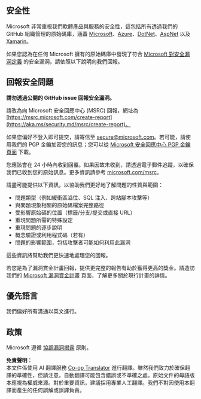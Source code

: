 <!--
CO_OP_TRANSLATOR_METADATA:
{
  "original_hash": "57f14126c1c6add76b3aef3844dfe4e3",
  "translation_date": "2025-07-13T15:03:39+00:00",
  "source_file": "SECURITY.md",
  "language_code": "tw"
}
-->
## 安全性

Microsoft 非常重視我們軟體產品與服務的安全性，這包括所有透過我們的 GitHub 組織管理的原始碼庫，涵蓋 [Microsoft](https://github.com/Microsoft)、[Azure](https://github.com/Azure)、[DotNet](https://github.com/dotnet)、[AspNet](https://github.com/aspnet) 以及 [Xamarin](https://github.com/xamarin)。

如果您認為在任何 Microsoft 擁有的原始碼庫中發現了符合 [Microsoft 對安全漏洞定義](https://aka.ms/security.md/definition) 的安全漏洞，請依照以下說明向我們回報。

## 回報安全問題

**請勿透過公開的 GitHub issue 回報安全漏洞。**

請改為向 Microsoft 安全回應中心 (MSRC) 回報，網址為 [https://msrc.microsoft.com/create-report](https://aka.ms/security.md/msrc/create-report)。

如果您偏好不登入即可提交，請寄信至 [secure@microsoft.com](mailto:secure@microsoft.com)。若可能，請使用我們的 PGP 金鑰加密您的訊息；您可以從 [Microsoft 安全回應中心 PGP 金鑰頁面](https://aka.ms/security.md/msrc/pgp) 下載。

您應該會在 24 小時內收到回覆。如果因故未收到，請透過電子郵件追蹤，以確保我們已收到您的原始訊息。更多資訊請參考 [microsoft.com/msrc](https://www.microsoft.com/msrc)。

請盡可能提供以下資訊，以協助我們更好地了解問題的性質與範圍：

  * 問題類型（例如緩衝區溢位、SQL 注入、跨站腳本攻擊等）
  * 與問題現象相關的原始碼檔案完整路徑
  * 受影響原始碼的位置（標籤/分支/提交或直接 URL）
  * 重現問題所需的特殊設定
  * 重現問題的逐步說明
  * 概念驗證或利用程式碼（若有）
  * 問題的影響範圍，包括攻擊者可能如何利用此漏洞

這些資訊將幫助我們更快速地處理您的回報。

若您是為了漏洞賞金計畫回報，提供更完整的報告有助於獲得更高的獎金。請造訪我們的 [Microsoft 漏洞賞金計畫](https://aka.ms/security.md/msrc/bounty) 頁面，了解更多關於現行計畫的詳情。

## 優先語言

我們偏好所有溝通以英文進行。

## 政策

Microsoft 遵循 [協調漏洞揭露](https://aka.ms/security.md/cvd) 原則。

**免責聲明**：  
本文件係使用 AI 翻譯服務 [Co-op Translator](https://github.com/Azure/co-op-translator) 進行翻譯。雖然我們致力於確保翻譯的準確性，但請注意，自動翻譯可能包含錯誤或不準確之處。原始文件的母語版本應視為權威來源。對於重要資訊，建議採用專業人工翻譯。我們不對因使用本翻譯而產生的任何誤解或誤譯負責。